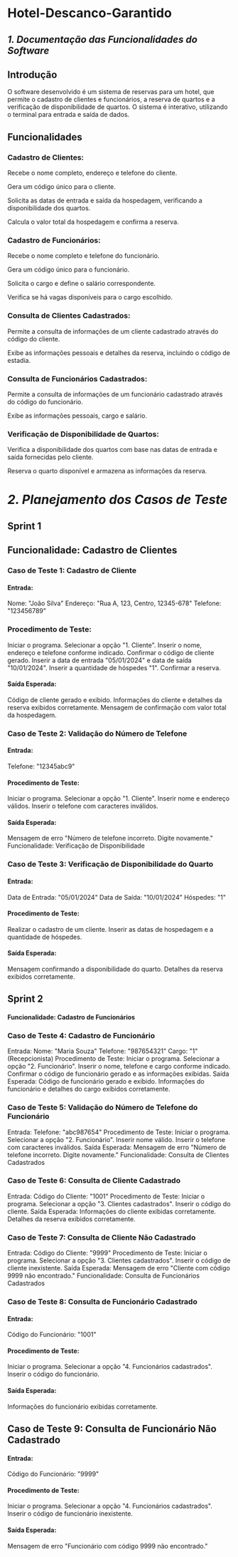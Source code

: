 # Hotel-Descanco-Garantido
## *1. Documentação das Funcionalidades do Software*

## Introdução
O software desenvolvido é um sistema de reservas para um hotel, que permite o cadastro de clientes e funcionários, a reserva de quartos e a verificação de disponibilidade de quartos. O sistema é interativo, utilizando o terminal para entrada e saída de dados.

## Funcionalidades
### Cadastro de Clientes:

Recebe o nome completo, endereço e telefone do cliente.

Gera um código único para o cliente.

Solicita as datas de entrada e saída da hospedagem, verificando a disponibilidade dos quartos.

Calcula o valor total da hospedagem e confirma a reserva.


### Cadastro de Funcionários:

Recebe o nome completo e telefone do funcionário.

Gera um código único para o funcionário.

Solicita o cargo e define o salário correspondente.

Verifica se há vagas disponíveis para o cargo escolhido.


### Consulta de Clientes Cadastrados:

Permite a consulta de informações de um cliente cadastrado através do código do cliente.

Exibe as informações pessoais e detalhes da reserva, incluindo o código de estadia.


### Consulta de Funcionários Cadastrados:

Permite a consulta de informações de um funcionário cadastrado através do código do funcionário.

Exibe as informações pessoais, cargo e salário.


### Verificação de Disponibilidade de Quartos:

Verifica a disponibilidade dos quartos com base nas datas de entrada e saída fornecidas pelo cliente.

Reserva o quarto disponível e armazena as informações da reserva.



# *2. Planejamento dos Casos de Teste*
## Sprint 1
## Funcionalidade: Cadastro de Clientes

### Caso de Teste 1: Cadastro de Cliente

#### Entrada: 
Nome: "João Silva"
Endereço: "Rua A, 123, Centro, 12345-678"
Telefone: "123456789"

### Procedimento de Teste:
Iniciar o programa.
Selecionar a opção "1. Cliente".
Inserir o nome, endereço e telefone conforme indicado.
Confirmar o código de cliente gerado.
Inserir a data de entrada "05/01/2024" e data de saída "10/01/2024".
Inserir a quantidade de hóspedes "1".
Confirmar a reserva.

#### Saída Esperada:
Código de cliente gerado e exibido.
Informações do cliente e detalhes da reserva exibidos corretamente.
Mensagem de confirmação com valor total da hospedagem.


### Caso de Teste 2: Validação do Número de Telefone

#### Entrada:
Telefone: "12345abc9"
#### Procedimento de Teste:
Iniciar o programa.
Selecionar a opção "1. Cliente".
Inserir nome e endereço válidos.
Inserir o telefone com caracteres inválidos.
#### Saída Esperada:
Mensagem de erro "Número de telefone incorreto. Digite novamente."
Funcionalidade: Verificação de Disponibilidade


### Caso de Teste 3: Verificação de Disponibilidade do Quarto

#### Entrada:
Data de Entrada: "05/01/2024"
Data de Saída: "10/01/2024"
Hóspedes: "1"
#### Procedimento de Teste:
Realizar o cadastro de um cliente.
Inserir as datas de hospedagem e a quantidade de hóspedes.
#### Saída Esperada:
Mensagem confirmando a disponibilidade do quarto.
Detalhes da reserva exibidos corretamente.


## Sprint 2
#### Funcionalidade: Cadastro de Funcionários

### Caso de Teste 4: Cadastro de Funcionário

Entrada:
Nome: "Maria Souza"
Telefone: "987654321"
Cargo: "1" (Recepcionista)
Procedimento de Teste:
Iniciar o programa.
Selecionar a opção "2. Funcionário".
Inserir o nome, telefone e cargo conforme indicado.
Confirmar o código de funcionário gerado e as informações exibidas.
Saída Esperada:
Código de funcionário gerado e exibido.
Informações do funcionário e detalhes do cargo exibidos corretamente.

### Caso de Teste 5: Validação do Número de Telefone do Funcionário

Entrada:
Telefone: "abc987654"
Procedimento de Teste:
Iniciar o programa.
Selecionar a opção "2. Funcionário".
Inserir nome válido.
Inserir o telefone com caracteres inválidos.
Saída Esperada:
Mensagem de erro "Número de telefone incorreto. Digite novamente."
Funcionalidade: Consulta de Clientes Cadastrados

### Caso de Teste 6: Consulta de Cliente Cadastrado

Entrada:
Código do Cliente: "1001"
Procedimento de Teste:
Iniciar o programa.
Selecionar a opção "3. Clientes cadastrados".
Inserir o código do cliente.
Saída Esperada:
Informações do cliente exibidas corretamente.
Detalhes da reserva exibidos corretamente.

### Caso de Teste 7: Consulta de Cliente Não Cadastrado

Entrada:
Código do Cliente: "9999"
Procedimento de Teste:
Iniciar o programa.
Selecionar a opção "3. Clientes cadastrados".
Inserir o código de cliente inexistente.
Saída Esperada:
Mensagem de erro "Cliente com código 9999 não encontrado."
Funcionalidade: Consulta de Funcionários Cadastrados

### Caso de Teste 8: Consulta de Funcionário Cadastrado

#### Entrada:
Código do Funcionário: "1001"
#### Procedimento de Teste:
Iniciar o programa.
Selecionar a opção "4. Funcionários cadastrados".
Inserir o código do funcionário.
#### Saída Esperada:
Informações do funcionário exibidas corretamente.

## Caso de Teste 9: Consulta de Funcionário Não Cadastrado

#### Entrada:
Código do Funcionário: "9999"
#### Procedimento de Teste:
Iniciar o programa.
Selecionar a opção "4. Funcionários cadastrados".
Inserir o código de funcionário inexistente.
#### Saída Esperada:
Mensagem de erro "Funcionário com código 9999 não encontrado."
